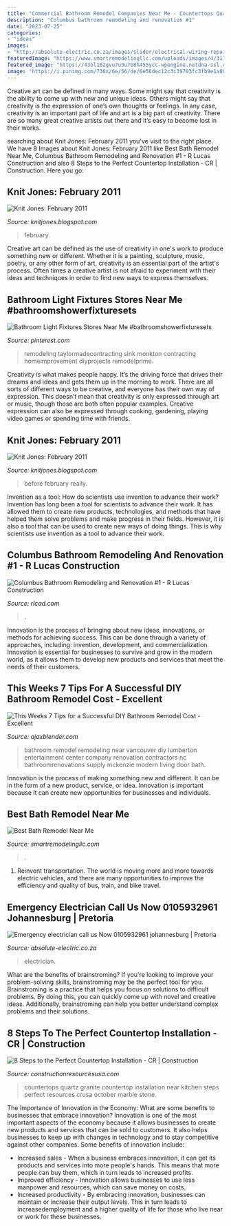 ```yaml
---
title: "Commercial Bathroom Remodel Companies Near Me - Countertops Quartz Granite Countertop Installation Near Kitchen Steps Perfect Resources Crusa October Marble Stone"
description: "Columbus bathroom remodeling and renovation #1"
date: "2023-07-25"
categories:
- "ideas"
images:
- "http://absolute-electric.co.za/images/slider/electrical-wiring-repair.jpg"
featuredImage: "https://www.smartremodelingllc.com/uploads/images/4/317/1610889482-828608.jpg"
featured_image: "https://43ol162gvu7u3u7b8h455ycc-wpengine.netdna-ssl.com/wp-content/uploads/2018/10/KitchenIsland-1-e1542739436856.jpg"
image: "https://i.pinimg.com/736x/6e/56/de/6e56dec12c3c39703fc3fb9e1a80e747.jpg"
---
```



Creative art can be defined in many ways. Some might say that creativity is the ability to come up with new and unique ideas. Others might say that creativity is the expression of one’s own thoughts or feelings. In any case, creativity is an important part of life and art is a big part of creativity. There are so many great creative artists out there and it’s easy to become lost in their works.

	

		
searching about Knit Jones: February 2011 you've visit to the right place. We have 8 Images about Knit Jones: February 2011 like Best Bath Remodel Near Me, Columbus Bathroom Remodeling and Renovation #1 - R Lucas Construction and also 8 Steps to the Perfect Countertop Installation - CR | Construction. Here you go:
		
    
## Knit Jones: February 2011

<img loading=lazy src="http://3.bp.blogspot.com/-HtS0d-75Q4w/TWmlBQHmCBI/AAAAAAAADTQ/2xpRIZMEpP0/s320/IMG_4410.JPG" onerror="this.onerror=null;this.src='https://tse4.mm.bing.net/th?id=OIP.HDHAWE-N8EUyh7Sx8-Q_KgAAAA&amp;pid=15.1';" alt="Knit Jones: February 2011">

_Source: knitjones.blogspot.com_

>february. 

	

Creative art can be defined as the use of creativity in one's work to produce something new or different. Whether it is a painting, sculpture, music, poetry, or any other form of art, creativity is an essential part of the artist's process. Often times a creative artist is not afraid to experiment with their ideas and techniques in order to find new ways to express themselves.

    
## Bathroom Light Fixtures Stores Near Me #bathroomshowerfixturesets

<img loading=lazy src="https://i.pinimg.com/736x/6e/56/de/6e56dec12c3c39703fc3fb9e1a80e747.jpg" onerror="this.onerror=null;this.src='https://tse1.mm.bing.net/th?id=OIP.x5mXeMBTSvF27znX20VXBQHaLg&amp;pid=15.1';" alt="Bathroom Light Fixtures Stores Near Me #bathroomshowerfixturesets">

_Source: pinterest.com_

>remodeling taylormadecontracting sink monkton contracting homeimprovement diyprojects remodelprime. 

	

Creativity is what makes people happy. It’s the driving force that drives their dreams and ideas and gets them up in the morning to work. There are all sorts of different ways to be creative, and everyone has their own way of expression. This doesn’t mean that creativity is only expressed through art or music, though those are both often popular examples. Creative expression can also be expressed through cooking, gardening, playing video games or spending time with friends.

    
## Knit Jones: February 2011

<img loading=lazy src="https://3.bp.blogspot.com/-HtS0d-75Q4w/TWmlBQHmCBI/AAAAAAAADTQ/2xpRIZMEpP0/s1600/IMG_4410.JPG" onerror="this.onerror=null;this.src='https://tse1.mm.bing.net/th?id=OIP.0-TVgMTOa8WYmIgAnan0qgHaE8&amp;pid=15.1';" alt="Knit Jones: February 2011">

_Source: knitjones.blogspot.com_

>before february really. 

	

Invention as a tool: How do scientists use invention to advance their work?
Invention has long been a tool for scientists to advance their work. It has allowed them to create new products, technologies, and methods that have helped them solve problems and make progress in their fields. However, it is also a tool that can be used to create new ways of doing things. This is why scientists use invention as a tool to advance their work.

    
## Columbus Bathroom Remodeling And Renovation #1 - R Lucas Construction

<img loading=lazy src="https://rlcad.com/wp-content/uploads/2020/02/Metry-Bathroom-Shower-Remodel-Columbus-Georgia-1.jpg" onerror="this.onerror=null;this.src='https://tse3.mm.bing.net/th?id=OIP.QKi1o54IWv9vrVm1kffZ0wHaE8&amp;pid=15.1';" alt="Columbus Bathroom Remodeling and Renovation #1 - R Lucas Construction">

_Source: rlcad.com_

>. 

	

Innovation is the process of bringing about new ideas, innovations, or methods for achieving success. This can be done through a variety of approaches, including: invention, development, and commercialization. Innovation is essential for businesses to survive and grow in the modern world, as it allows them to develop new products and services that meet the needs of their customers.

    
## This Weeks 7 Tips For A Successful DIY Bathroom Remodel Cost - Excellent

<img loading=lazy src="https://ajaxblender.com/wp-content/uploads/2018/03/kitchen-remodeling-contractors-near-me-kitchen-remodel-contractor-one-week-bath-better-business-bureau-one-week-bath-reviews-1024x614.jpg" onerror="this.onerror=null;this.src='https://tse1.mm.bing.net/th?id=OIP.WHphBZNhtwNDZDFE1A6OcwHaEc&amp;pid=15.1';" alt="This Weeks 7 Tips for a Successful DIY Bathroom Remodel Cost - Excellent">

_Source: ajaxblender.com_

>bathroom remodel remodeling near vancouver diy lumberton entertainment center company renovation contractors nc bathroomrenovations supply mckenzie modern living door bath. 

	

Innovation is the process of making something new and different. It can be in the form of a new product, service, or idea. Innovation is important because it can create new opportunities for businesses and individuals.

    
## Best Bath Remodel Near Me

<img loading=lazy src="https://www.smartremodelingllc.com/uploads/images/4/317/1610889482-828608.jpg" onerror="this.onerror=null;this.src='https://tse3.mm.bing.net/th?id=OIP.sHpOPL-ip-yGqaUe6JTL1AHaE7&amp;pid=15.1';" alt="Best Bath Remodel Near Me">

_Source: smartremodelingllc.com_

>. 

	

1) Reinvent transportation. The world is moving more and more towards electric vehicles, and there are many opportunities to improve the efficiency and quality of bus, train, and bike travel. 

    
## Emergency Electrician Call Us Now 0105932961 Johannesburg | Pretoria

<img loading=lazy src="http://absolute-electric.co.za/images/slider/electrical-wiring-repair.jpg" onerror="this.onerror=null;this.src='https://tse2.mm.bing.net/th?id=OIP.9TDxABfqiFAPsirJv9IAuQHaCn&amp;pid=15.1';" alt="Emergency electrician call us Now 0105932961 johannesburg | Pretoria">

_Source: absolute-electric.co.za_

>electrician. 

	

What are the benefits of brainstroming?
If you're looking to improve your problem-solving skills, brainstroming may be the perfect tool for you. Brainstroming is a practice that helps you focus on solutions to difficult problems. By doing this, you can quickly come up with novel and creative ideas. Additionally, brainstroming can help you better understand complex problems and their solutions.

    
## 8 Steps To The Perfect Countertop Installation - CR | Construction

<img loading=lazy src="https://43ol162gvu7u3u7b8h455ycc-wpengine.netdna-ssl.com/wp-content/uploads/2018/10/KitchenIsland-1-e1542739436856.jpg" onerror="this.onerror=null;this.src='https://tse4.mm.bing.net/th?id=OIP.RR86KI3DomoL7zqyxH4lawHaE8&amp;pid=15.1';" alt="8 Steps to the Perfect Countertop Installation - CR | Construction">

_Source: constructionresourcesusa.com_

>countertops quartz granite countertop installation near kitchen steps perfect resources crusa october marble stone. 

	

The Importance of Innovation in the Economy: What are some benefits to businesses that embrace innovation?
Innovation is one of the most important aspects of the economy because it allows businesses to create new products and services that can be sold to customers. It also helps businesses to keep up with changes in technology and to stay competitive against other companies. Some benefits of innovation include: 
- Increased sales - When a business embraces innovation, it can get its products and services into more people's hands. This means that more people can buy them, which in turn leads to increased profits. 
- Improved efficiency - Innovation allows businesses to use less manpower and resources, which can save money on costs. 
- Increased productivity - By embracing innovation, businesses can maintain or increase their output levels. This in turn leads to increasedemployment and a higher quality of life for those who live near or work for these businesses.

